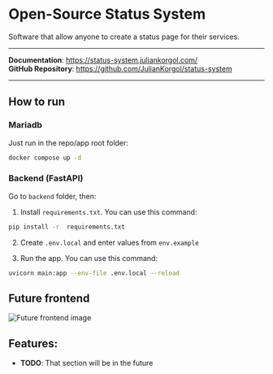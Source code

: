 # Open-Source Status System

Software that allow anyone to create a status page for their services.

---

**Documentation**: <a href="https://status-system.juliankorgol.com/" target="_blank">https://status-system.juliankorgol.com/</a> <br>
**GitHub Repository**: <a href="https://github.com/JulianKorgol/status-system" target="_blank">https://github.com/JulianKorgol/status-system</a>

---

## How to run
### Mariadb
Just run in the repo/app root folder:
```bash
docker compose up -d
```

### Backend (FastAPI)
Go to `backend` folder, then:
1. Install `requirements.txt`. You can use this command:
```bash
pip install -r  requirements.txt
```

2. Create `.env.local` and enter values from `env.example`

3. Run the app. You can use this command:
```bash
uvicorn main:app --env-file .env.local --reload
```

## Future frontend
![Future frontend image](https://status-system.juliankorgol.com/img/2024-09-24_future_frontend.png)

## Features:

* **TODO**: That section will be in the future
